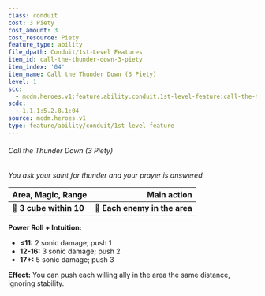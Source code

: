 ```yaml
---
class: conduit
cost: 3 Piety
cost_amount: 3
cost_resource: Piety
feature_type: ability
file_dpath: Conduit/1st-Level Features
item_id: call-the-thunder-down-3-piety
item_index: '04'
item_name: Call the Thunder Down (3 Piety)
level: 1
scc:
  - mcdm.heroes.v1:feature.ability.conduit.1st-level-feature:call-the-thunder-down-3-piety
scdc:
  - 1.1.1:5.2.8.1:04
source: mcdm.heroes.v1
type: feature/ability/conduit/1st-level-feature
---
```


###### Call the Thunder Down (3 Piety)

*You ask your saint for thunder and your prayer is answered.*

| **Area, Magic, Range**  |               **Main action** |
| ----------------------- | ----------------------------: |
| **📏 3 cube within 10** | **🎯 Each enemy in the area** |

**Power Roll + Intuition:**

- **≤11:** 2 sonic damage; push 1
- **12-16:** 3 sonic damage; push 2
- **17+:** 5 sonic damage; push 3

**Effect:** You can push each willing ally in the area the same distance, ignoring stability.
